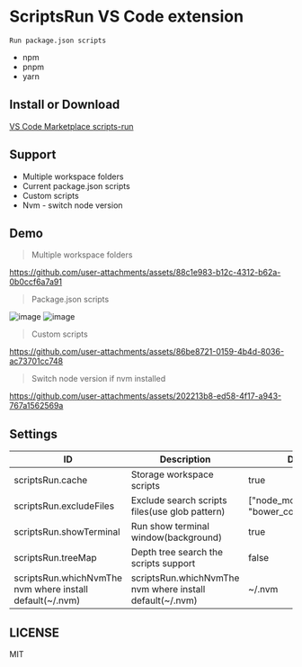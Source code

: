 # ScriptsRun VS Code extension

`Run package.json scripts`

- npm
- pnpm
- yarn

## Install or Download

[VS Code Marketplace scripts-run](https://marketplace.visualstudio.com/items?itemName=LIUeng.scripts-run)

## Support

- Multiple workspace folders
- Current package.json scripts
- Custom scripts
- Nvm - switch node version

## Demo

> Multiple workspace folders

https://github.com/user-attachments/assets/88c1e983-b12c-4312-b62a-0b0ccf6a7a91

> Package.json scripts

![image](https://github.com/user-attachments/assets/f7965a72-6dc1-4726-8c07-5345ac9dd10b)
![image](https://github.com/user-attachments/assets/b189f937-d7a1-4a37-b778-ea7c7d9452f9)


> Custom scripts

https://github.com/user-attachments/assets/86be8721-0159-4b4d-8036-ac73701cc748

> Switch node version if nvm installed

https://github.com/user-attachments/assets/202213b8-ed58-4f17-a943-767a1562569a

## Settings

| ID                                                       | Description                                              | Default                                        |
| -------------------------------------------------------- | -------------------------------------------------------- | ---------------------------------------------- |
| scriptsRun.cache                                         | Storage workspace scripts                                | true                                           |
| scriptsRun.excludeFiles                                  | Exclude search scripts files(use glob pattern)           | ["node_modules/\*\*", "bower_components/\*\*"] |
| scriptsRun.showTerminal                                  | Run show terminal window(background)                     | true                                           |
| scriptsRun.treeMap                                       | Depth tree search the scripts support                    | false                                          |
| scriptsRun.whichNvmThe nvm where install default(~/.nvm) | scriptsRun.whichNvmThe nvm where install default(~/.nvm) | ~/.nvm                                         |

## LICENSE

MIT

